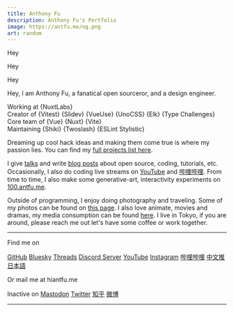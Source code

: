 ```yaml
---
title: Anthony Fu
description: Anthony Fu's Portfolio
image: https://antfu.me/og.png
art: random
---
```


Hey

Hey

Hey

Hey, I am Anthony Fu, a fanatical open sourceror, and a design engineer.

Working at {NuxtLabs}<br>
Creator of {Vitest} {Slidev} {VueUse} {UnoCSS} {Elk} {Type Challenges}<br>
Core team of {Vue} {Nuxt} {Vite}<br>
Maintaining {Shiki} {Twoslash} {ESLint Stylistic}

Dreaming up cool hack ideas and making them come true is where my passion lies. You can find my [full projects list here](/projects).

I give [talks](/talks) and write [blog posts](/posts) about open source, coding, tutorials, etc.
Occasionally, I also do coding live streams on [YouTube](https://www.youtube.com/anthonyfu7) and [哔哩哔哩](https://space.bilibili.com/668380).
From time to time, I also make some generative-art, interactivity experiments on [100.antfu.me](https://100.antfu.me/).

Outside of programming, I enjoy doing photography and traveling. Some of my photos can be found on [this page](/photos). I also love animate, movies and dramas, my media consumption can be found [here](/media). I live in Tokyo, if you are around, please reach me out let's have some coffee or work together.

<div flex-auto />

---

Find me on

<p flex="~ gap-2 wrap" class="mt--2!">
  <a href="https://github.com/antfu" target="_blank"><span op75 i-simple-icons-github /> GitHub</a>
  <a href="https://bsky.app/profile/antfu.me" target="_blank"><span op75 i-ri-bluesky-fill /> Bluesky</a>
  <a href="https://www.threads.net/@antfu7" target="_blank"><span op75 i-ri-threads-line /> Threads</a>
  <a href="https://chat.antfu.me" target="_blank"><span op75 i-simple-icons-discord /> Discord Server</a>
  <a href="https://www.youtube.com/anthonyfu7" target="_blank"><span op75 i-simple-icons-youtube /> YouTube</a>
  <a href="https://www.instagram.com/antfu7" target="_blank"><span op75 i-simple-icons-instagram /> Instagram</a>
  <a href="https://space.bilibili.com/668380" target="_blank"><span op75 i-simple-icons-bilibili /> 哔哩哔哩</a>
  <a href="https://x.com/antfuzh" target="_blank"><span op75 i-ri-twitter-x-fill /> 中文推</a>
  <a href="https://x.com/antfujp" target="_blank"><span op75 i-ri-twitter-x-fill /> 日本語</a>
</p>

Or mail me at <span font-mono>hi<span i-carbon-at/>antfu.me</span>

Inactive on <span flex="~ inline gap-2 wrap"><a href="https://elk.zone/m.webtoo.ls/@antfu" target="_blank"><span op75 i-simple-icons-mastodon/> Mastodon</a> <a href="https://x.com/antfu7" target="_blank"><span op75 i-ri-twitter-x-fill /> Twitter</a>
<a href="https://www.zhihu.com/people/antfu" target="_blank"><span op75 i-simple-icons-zhihu /> 知乎</a>
<a href="https://weibo.com/u/7485197193" target="_blank"><span op75 i-simple-icons-sinaweibo /> 微博</a></span>

---

<SponsorButtons />
